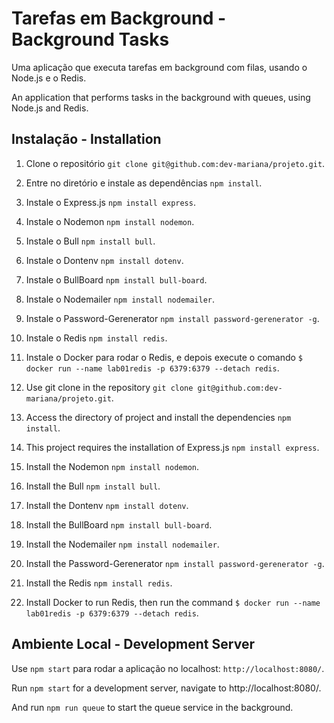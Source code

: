 # Tarefas em Background - Background Tasks

Uma aplicação que executa tarefas em background com filas, usando o Node.js e o Redis.

An application that performs tasks in the background with queues, using Node.js and Redis.

## Instalação - Installation

1. Clone o repositório `git clone git@github.com:dev-mariana/projeto.git`.
2. Entre no diretório e instale as dependências `npm install`.
3. Instale o Express.js `npm install express`.
4. Instale o Nodemon `npm install nodemon`.
5. Instale o Bull `npm install bull`.
6. Instale o Dontenv `npm install dotenv`.
7. Instale o BullBoard `npm install bull-board`.
8. Instale o Nodemailer  `npm install nodemailer`.
9. Instale o Password-Gerenerator `npm install password-gerenerator -g`. 
10. Instale o Redis  `npm install redis`.
11. Instale o Docker para rodar o Redis, e depois execute o comando `$ docker run --name lab01redis -p 6379:6379 --detach redis`. 


1. Use git clone in the repository `git clone git@github.com:dev-mariana/projeto.git`.
2. Access the directory of project and install the dependencies `npm install`.
3. This project requires the installation of Express.js `npm install express`.
4. Install the Nodemon `npm install nodemon`.
5. Install the Bull `npm install bull`.
6. Install the Dontenv `npm install dotenv`.
7. Install the BullBoard `npm install bull-board`.
8. Install the Nodemailer  `npm install nodemailer`.
9. Install the Password-Gerenerator `npm install password-gerenerator -g`. 
10. Install the Redis  `npm install redis`.
11. Install Docker to run Redis, then run the command `$ docker run --name lab01redis -p 6379:6379 --detach redis`. 

## Ambiente Local - Development Server

Use `npm start` para rodar a aplicação no localhost: `http://localhost:8080/`. 

Run `npm start` for a development server, navigate to http://localhost:8080/. 

And run `npm run queue` to start the queue service in the background. 
